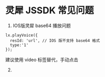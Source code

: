 # 灵犀 JSSDK 常见问题

1. IOS版灵犀 base64 播放问题

```
lx.playVoice({
  resId: 'url', // IOS 版不支持 base64 格式
  type:'1'
});
```

建议使用 video 标签替代，手动点击

2. 
